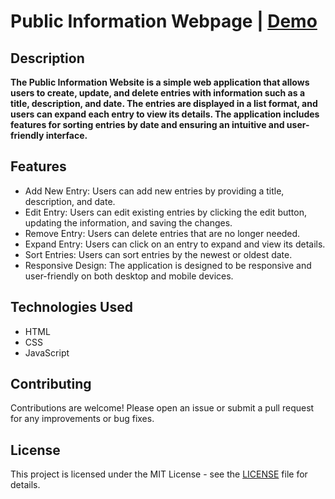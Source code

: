 # Public Information Webpage | [Demo](https://sajjadjavazi.github.io/Public-Information-Webpage/ "Demo")
##  Description
**The Public Information Website is a simple web application that allows users to create, update, and delete entries with information such as a title, description, and date. The entries are displayed in a list format, and users can expand each entry to view its details. The application includes features for sorting entries by date and ensuring an intuitive and user-friendly interface.**

## Features
- Add New Entry: Users can add new entries by providing a title, description, and date.
- Edit Entry: Users can edit existing entries by clicking the edit button, updating the information, and saving the changes.
- Remove Entry: Users can delete entries that are no longer needed.
- Expand Entry: Users can click on an entry to expand and view its details.
- Sort Entries: Users can sort entries by the newest or oldest date.
- Responsive Design: The application is designed to be responsive and user-friendly on both desktop and mobile devices.

## Technologies Used
- HTML
- CSS
- JavaScript

## Contributing
Contributions are welcome! Please open an issue or submit a pull request for any improvements or bug fixes.

## License
This project is licensed under the MIT License - see the [LICENSE](https://github.com/sajjadjavazi/Public-Information-Webpage/blob/master/LICENSE "LICENSE") file for details.
